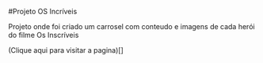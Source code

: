 #Projeto OS Incríveis

Projeto onde foi criado um carrosel com conteudo e imagens de cada herói do filme Os Inscríveis

(Clique aqui para visitar a pagina)[]